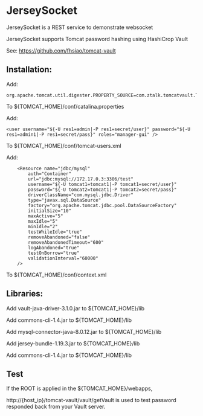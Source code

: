 # JerseySocket

JerseySocket is a REST service to demonstrate websocket 

JerseySocket supports Tomcat password hashing using HashiCrop Vault

See: https://github.com/fhsiao/tomcat-vault


## Installation:

Add:
```
org.apache.tomcat.util.digester.PROPERTY_SOURCE=com.ztalk.tomcatvault.TomcatPropertyDecoder
```
To ${TOMCAT_HOME}/conf/catalina.properties


Add:

```
<user username="${-U res1=admin|-P res1=secret/user}" password="${-U res1=admin1|-P res1=secret/pass}" roles="manager-gui" />
```
To ${TOMCAT_HOME}/conf/tomcat-users.xml


Add:
```
    <Resource name="jdbc/mysql"
        auth="Container"
        url="jdbc:mysql://172.17.0.3:3306/test"
        username="${-U tomcat1=tomcat1|-P tomcat1=secret/user}"
        password="${-U tomcat2=tomcat1|-P tomcat2=secret/pass}"
        driverClassName="com.mysql.jdbc.Driver"
        type="javax.sql.DataSource"
        factory="org.apache.tomcat.jdbc.pool.DataSourceFactory"
        initialSize="10"
        maxActive="5"
        maxIdle="5"
        minIdle="2"
        testWhileIdle="true"
        removeAbandoned="false"
        removeAbandonedTimeout="600"
        logAbandoned="true"
        testOnBorrow="true"
        validationInterval="60000"
    />
 ```
To ${TOMCAT_HOME}/conf/context.xml


## Libraries:
Add vault-java-driver-3.1.0.jar to ${TOMCAT_HOME}/lib

Add commons-cli-1.4.jar to ${TOMCAT_HOME}/lib

Add mysql-connector-java-8.0.12.jar to ${TOMCAT_HOME}/lib                                                                                                                         
 
Add jersey-bundle-1.19.3.jar to ${TOMCAT_HOME}/lib
 
Add commons-cli-1.4.jar to ${TOMCAT_HOME}/lib

## Test

If the ROOT is applied in the ${TOMCAT_HOME}/webapps,

http://{host_ip}/tomcat-vault/vault/getVault is used to test password responded back from your Vault server.

